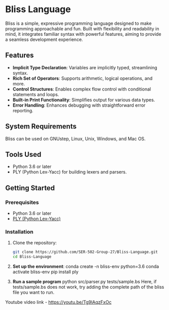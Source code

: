 # Bliss Language

Bliss is a simple, expressive programming language designed to make programming approachable and fun. Built with flexibility and readability in mind, it integrates familiar syntax with powerful features, aiming to provide a seamless development experience.

## Features

- **Implicit Type Declaration**: Variables are implicitly typed, streamlining syntax.
- **Rich Set of Operators**: Supports arithmetic, logical operations, and more.
- **Control Structures**: Enables complex flow control with conditional statements and loops.
- **Built-in Print Functionality**: Simplifies output for various data types.
- **Error Handling**: Enhances debugging with straightforward error reporting.

## System Requirements

Bliss can be used on GNUstep, Linux, Unix, Windows, and Mac OS.

## Tools Used

- Python 3.6 or later
- PLY (Python Lex-Yacc) for building lexers and parsers.

## Getting Started

### Prerequisites

- Python 3.6 or later
- [PLY (Python Lex-Yacc)](https://www.dabeaz.com/ply/ply.html)

### Installation

1. Clone the repository:
   ```bash
   git clone https://github.com/SER-502-Group-27/Bliss-Language.git
   cd Bliss-Language


2. **Set up the environment**:
conda create -n bliss-env python=3.6
conda activate bliss-env
pip install ply

3. **Run a sample program**
python src/parser.py tests/sample.bs
Here, if tests/sample.bs does not work, try adding the complete path of the bliss file you want to run.

Youtube video link - https://youtu.be/Tg9lAqzFxOc
